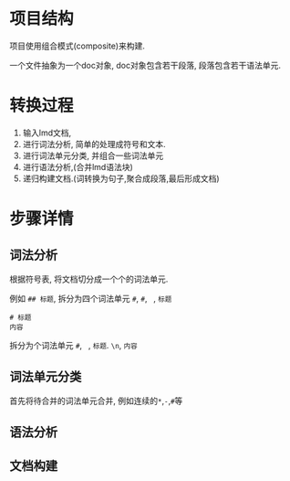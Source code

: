 # 项目结构

项目使用组合模式(composite)来构建.

一个文件抽象为一个doc对象, doc对象包含若干段落, 段落包含若干语法单元.

# 转换过程

1. 输入lmd文档,
1. 进行词法分析, 简单的处理成符号和文本.
1. 进行词法单元分类, 并组合一些词法单元
1. 进行语法分析,(合并lmd语法块)
1. 递归构建文档.(词转换为句子,聚合成段落,最后形成文档)

# 步骤详情

## 词法分析
根据符号表, 将文档切分成一个个的词法单元.

例如
`## 标题`, 拆分为四个词法单元
`#`, `#`, ` `, `标题`

```lmd
# 标题
内容
```
拆分为个词法单元
`#`, ` `, `标题`. `\n`, `内容`


## 词法单元分类

首先将待合并的词法单元合并, 例如连续的`*`,`-`,`#`等

## 语法分析
## 文档构建
